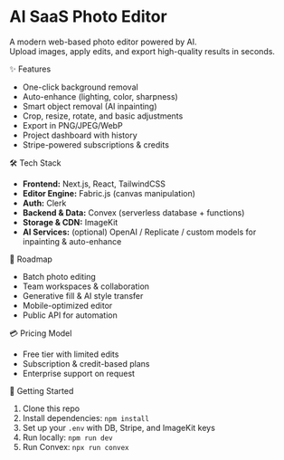 # AI SaaS Photo Editor

A modern web-based photo editor powered by AI.  
Upload images, apply edits, and export high-quality results in seconds.

✨ Features

- One-click background removal
- Auto-enhance (lighting, color, sharpness)
- Smart object removal (AI inpainting)
- Crop, resize, rotate, and basic adjustments
- Export in PNG/JPEG/WebP
- Project dashboard with history
- Stripe-powered subscriptions & credits

🛠 Tech Stack

- **Frontend:** Next.js, React, TailwindCSS
- **Editor Engine:** Fabric.js (canvas manipulation)
- **Auth:** Clerk
- **Backend & Data:** Convex (serverless database + functions)
- **Storage & CDN:** ImageKit
- **AI Services:** (optional) OpenAI / Replicate / custom models for inpainting & auto-enhance

🚀 Roadmap

- Batch photo editing
- Team workspaces & collaboration
- Generative fill & AI style transfer
- Mobile-optimized editor
- Public API for automation

💳 Pricing Model

- Free tier with limited edits
- Subscription & credit-based plans
- Enterprise support on request

📌 Getting Started

1. Clone this repo
2. Install dependencies: `npm install`
3. Set up your `.env` with DB, Stripe, and ImageKit keys
4. Run locally: `npm run dev`
5. Run Convex: `npx run convex`
